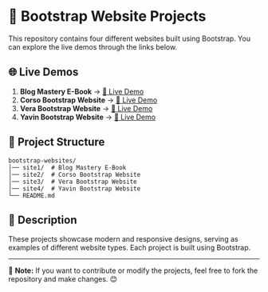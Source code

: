# 🚀 Bootstrap Website Projects

This repository contains four different websites built using Bootstrap. You can explore the live demos through the links below.

## 🌐 Live Demos

1. **Blog Mastery E-Book** → [🔗 Live Demo](https://blog-mastery-e-book.netlify.app/)
2. **Corso Bootstrap Website** → [🔗 Live Demo](https://corso-bootstrap.netlify.app/)
3. **Vera Bootstrap Website** → [🔗 Live Demo](https://vera-bootstrap-website.netlify.app/)
4. **Yavin Bootstrap Website** → [🔗 Live Demo](https://yavin-bootstrap.netlify.app/)

## 📂 Project Structure

```
bootstrap-websites/
│── site1/  # Blog Mastery E-Book
│── site2/  # Corso Bootstrap Website
│── site3/  # Vera Bootstrap Website
│── site4/  # Yavin Bootstrap Website
└── README.md
```

## 📜 Description

These projects showcase modern and responsive designs, serving as examples of different website types. Each project is built using Bootstrap.

---

📌 **Note:** If you want to contribute or modify the projects, feel free to fork the repository and make changes. 😊
